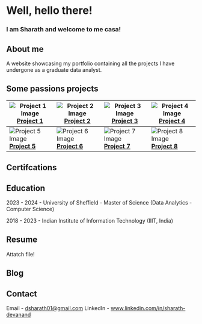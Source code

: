 
# Well, hello there!

### I am Sharath and welcome to me casa!

## About me

A website showcasing my portfolio containing all the projects I have undergone as a graduate data analyst.

## Some passions projects

| ![Project 1 Image](https://via.placeholder.com/150) <br> [**Project 1**](https://github.com/username/project1) | ![Project 2 Image](https://via.placeholder.com/150) <br> [**Project 2**](https://github.com/username/project2) | ![Project 3 Image](https://via.placeholder.com/150) <br> [**Project 3**](https://github.com/username/project3) | ![Project 4 Image](https://via.placeholder.com/150) <br> [**Project 4**](https://github.com/username/project4) |
| --- | --- | --- | --- |
| ![Project 5 Image](https://via.placeholder.com/150) <br> [**Project 5**](https://github.com/username/project5) | ![Project 6 Image](https://via.placeholder.com/150) <br> [**Project 6**](https://github.com/username/project6) | ![Project 7 Image](https://via.placeholder.com/150) <br> [**Project 7**](https://github.com/username/project7) | ![Project 8 Image](https://via.placeholder.com/150) <br> [**Project 8**](https://github.com/username/project8) |


## Certifcations

## Education

2023 - 2024 - University of Sheffield - Master of Science (Data Analytics - Computer Science)

2018 - 2023 - Indian Institute of Information Technology (IIIT, India)

## Resume

Attatch file!

## Blog

## Contact

Email - dsharath01@gmail.com
LinkedIn - www.linkedin.com/in/sharath-devanand

